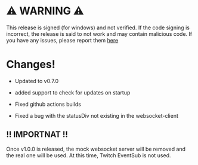 # ⚠️ WARNING ⚠️
This release is signed (for windows) and not verified. If the code signing is incorrect, the release is said to not work and may contain malicious code. If you have any issues, please report them [here](https://github.com/DarkWolfie-YouTube/twitch-marathon-timer/issues)


# Changes!

- Updated to v0.7.0

- added support to check for updates on startup
- Fixed github actions builds
- Fixed a bug with the statusDiv not existing in the websocket-client


## ‼️ IMPORTNAT !! 

Once v1.0.0 is released, the mock websocket server will be removed and the real one will be used. At this time, Twitch EventSub is not used.

